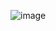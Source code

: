 ![image](https://user-images.githubusercontent.com/17172317/115925241-ad246e80-a435-11eb-908c-381cd3828a4f.png)
